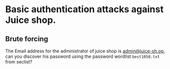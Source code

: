 # Basic authentication attacks against Juice shop.

## Brute forcing
The Email address for the administrator of juice shop is admin@juice-sh.op,
can you discover his password using the password wordlist `best1050.txt` from seclist? 



